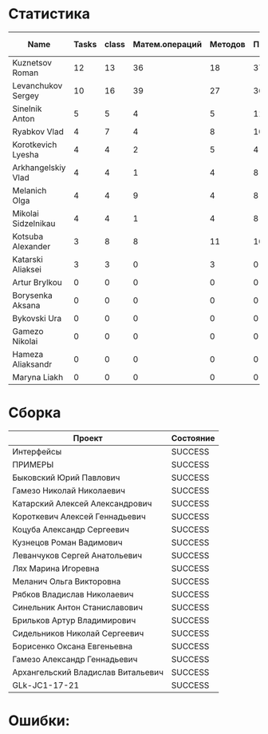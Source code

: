 # Статистика

| Name | Tasks | class | Матем.операций | Методов | Присваиваний | анон.класов | внутр.класов | констант | логирование | лямбды | переменных | перхватов исключений | приват. методов | приват. полей | сравнений | циклов |
| --- | --- | --- | --- | --- | --- | --- | --- | --- | --- | --- | --- | --- | --- | --- | --- | --- |
| Kuznetsov Roman | 12 | 13 | 36 | 18 | 37 | 0 | 0 | 0 | 0 | 0 | 33 | 0 | 1 | 2 | 6 | 8 |
| Levanchukov Sergey | 10 | 16 | 39 | 27 | 36 | 0 | 0 | 0 | 0 | 0 | 36 | 0 | 6 | 2 | 17 | 6 |
| Sinelnik Anton | 5 | 5 | 4 | 5 | 11 | 0 | 0 | 0 | 0 | 0 | 11 | 0 | 0 | 0 | 0 | 0 |
| Ryabkov Vlad | 4 | 7 | 4 | 8 | 10 | 0 | 0 | 0 | 0 | 0 | 10 | 0 | 1 | 0 | 1 | 2 |
| Korotkevich Lyesha | 4 | 4 | 2 | 5 | 4 | 0 | 0 | 0 | 0 | 0 | 2 | 0 | 0 | 0 | 0 | 0 |
| Arkhangelskiy Vlad | 4 | 4 | 1 | 4 | 8 | 0 | 0 | 0 | 0 | 0 | 8 | 0 | 0 | 0 | 0 | 0 |
| Melanich Olga | 4 | 4 | 9 | 4 | 8 | 0 | 0 | 0 | 0 | 0 | 8 | 0 | 0 | 0 | 0 | 0 |
| Mikolai Sidzelnikau | 4 | 4 | 1 | 4 | 8 | 0 | 0 | 0 | 0 | 0 | 8 | 0 | 0 | 0 | 0 | 0 |
| Kotsuba Alexander | 3 | 8 | 8 | 11 | 10 | 0 | 0 | 0 | 0 | 0 | 10 | 0 | 3 | 2 | 6 | 5 |
| Katarski Aliaksei | 3 | 3 | 0 | 3 | 0 | 0 | 0 | 0 | 0 | 0 | 0 | 0 | 0 | 0 | 0 | 0 |
| Artur Brylkou | 0 | 0 | 0 | 0 | 0 | 0 | 0 | 0 | 0 | 0 | 0 | 0 | 0 | 0 | 0 | 0 |
| Borysenka Aksana | 0 | 0 | 0 | 0 | 0 | 0 | 0 | 0 | 0 | 0 | 0 | 0 | 0 | 0 | 0 | 0 |
| Bykovski Ura | 0 | 0 | 0 | 0 | 0 | 0 | 0 | 0 | 0 | 0 | 0 | 0 | 0 | 0 | 0 | 0 |
| Gamezo Nikolai | 0 | 0 | 0 | 0 | 0 | 0 | 0 | 0 | 0 | 0 | 0 | 0 | 0 | 0 | 0 | 0 |
| Hameza Aliaksandr | 0 | 0 | 0 | 0 | 0 | 0 | 0 | 0 | 0 | 0 | 0 | 0 | 0 | 0 | 0 | 0 |
| Maryna Liakh | 0 | 0 | 0 | 0 | 0 | 0 | 0 | 0 | 0 | 0 | 0 | 0 | 0 | 0 | 0 | 0 |


# Сборка

| Проект | Состояние |
| --- | --- |
| Интерфейсы  | SUCCESS |
| ПРИМЕРЫ  | SUCCESS |
| Быковский Юрий Павлович  | SUCCESS |
| Гамезо Николай Николаевич  | SUCCESS |
| Катарский Алексей Александрович  | SUCCESS |
| Короткевич Алексей Геннадьевич  | SUCCESS |
| Коцуба Александр Сергеевич  | SUCCESS |
| Кузнецов Роман Вадимович  | SUCCESS |
| Леванчуков Сергей Анатольевич  | SUCCESS |
| Лях Марина Игоревна  | SUCCESS |
| Меланич Ольга Викторовна  | SUCCESS |
| Рябков Владислав Николаевич  | SUCCESS |
| Синельник Антон Станиславович  | SUCCESS |
| Брильков Артур Владимирович  | SUCCESS |
| Сидельников Николай Сергеевич  | SUCCESS |
| Борисенко Оксана Евгеньевна  | SUCCESS |
| Гамезо Александр Геннадьевич  | SUCCESS |
| Архангельский Владислав Витальевич  | SUCCESS |
| GLk-JC1-17-21  | SUCCESS |


# Ошибки:

